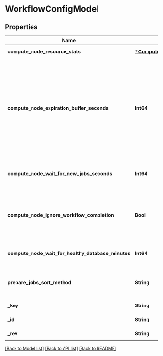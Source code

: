# WorkflowConfigModel


## Properties
Name | Type | Description | Notes
------------ | ------------- | ------------- | -------------
**compute_node_resource_stats** | [***ComputeNodeResourceStatsModel**](ComputeNodeResourceStatsModel.md) |  | [optional] [default to nothing]
**compute_node_expiration_buffer_seconds** | **Int64** | Inform all compute nodes to shut down this number of seconds before the expiration time. This allows torc to send SIGTERM to all job processes and set all statuses to terminated. Increase the time in cases where the job processes handle SIGTERM and need more time to gracefully shut down. Set the value to 0 to maximize the time given to jobs. If not set, take the database&#39;s default value of 60 seconds. | [optional] [default to nothing]
**compute_node_wait_for_new_jobs_seconds** | **Int64** | Inform all compute nodes to wait for new jobs for this time period before exiting. Does not apply if the workflow is complete. | [optional] [default to nothing]
**compute_node_ignore_workflow_completion** | **Bool** | Inform all compute nodes to ignore workflow completions and hold onto allocations indefinitely. Useful for debugging failed jobs and possibly dynamic workflows where jobs get added after starting. | [optional] [default to false]
**compute_node_wait_for_healthy_database_minutes** | **Int64** | Inform all compute nodes to wait this number of minutes if the database becomes unresponsive. | [optional] [default to nothing]
**prepare_jobs_sort_method** | **String** | Inform all compute nodes to use this sort method when calling the prepare_jobs_for_submission command. | [optional] [default to "gpus_runtime_memory"]
**_key** | **String** |  | [optional] [default to nothing]
**_id** | **String** |  | [optional] [default to nothing]
**_rev** | **String** |  | [optional] [default to nothing]


[[Back to Model list]](../README.md#models) [[Back to API list]](../README.md#api-endpoints) [[Back to README]](../README.md)


